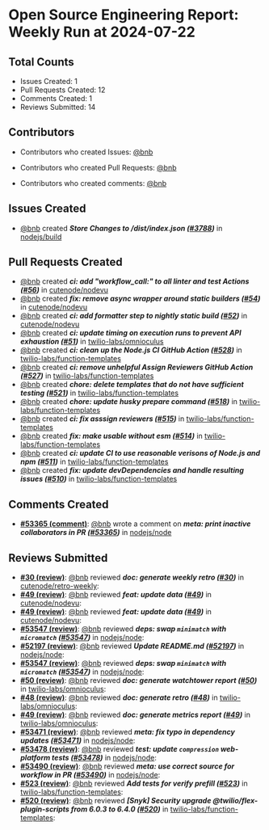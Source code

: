 # Open Source Engineering Report: Weekly Run at 2024-07-22

## Total Counts

* Issues Created: 1
* Pull Requests Created: 12
* Comments Created: 1
* Reviews Submitted: 14

## Contributors

* Contributors who created Issues: [@bnb](https://github.com/bnb)

* Contributors who created Pull Requests: [@bnb](https://github.com/bnb)

* Contributors who created comments: [@bnb](https://github.com/bnb)

## Issues Created

* [@bnb](https://github.com/bnb) created _**Store Changes to /dist/index.json ([#3788](https://github.com/nodejs/build/issues/3788))**_ in [nodejs/build](https://github.com/nodejs/build)

## Pull Requests Created

* [@bnb](https://github.com/bnb) created _**ci: add "workflow_call:" to all linter and test Actions ([#56](https://github.com/cutenode/nodevu/pull/56))**_ in [cutenode/nodevu](https://github.com/cutenode/nodevu)
* [@bnb](https://github.com/bnb) created _**fix: remove async wrapper around static builders ([#54](https://github.com/cutenode/nodevu/pull/54))**_ in [cutenode/nodevu](https://github.com/cutenode/nodevu)
* [@bnb](https://github.com/bnb) created _**ci: add formatter step to nightly static build ([#52](https://github.com/cutenode/nodevu/pull/52))**_ in [cutenode/nodevu](https://github.com/cutenode/nodevu)
* [@bnb](https://github.com/bnb) created _**ci: update timing on execution runs to prevent API exhaustion ([#51](https://github.com/twilio-labs/omnioculus/pull/51))**_ in [twilio-labs/omnioculus](https://github.com/twilio-labs/omnioculus)
* [@bnb](https://github.com/bnb) created _**ci: clean up the Node.js CI GitHub Action ([#528](https://github.com/twilio-labs/function-templates/pull/528))**_ in [twilio-labs/function-templates](https://github.com/twilio-labs/function-templates)
* [@bnb](https://github.com/bnb) created _**ci: remove unhelpful Assign Reviewers GitHub Action ([#527](https://github.com/twilio-labs/function-templates/pull/527))**_ in [twilio-labs/function-templates](https://github.com/twilio-labs/function-templates)
* [@bnb](https://github.com/bnb) created _**chore: delete templates that do not have sufficient testing ([#521](https://github.com/twilio-labs/function-templates/pull/521))**_ in [twilio-labs/function-templates](https://github.com/twilio-labs/function-templates)
* [@bnb](https://github.com/bnb) created _**chore: update husky prepare command ([#518](https://github.com/twilio-labs/function-templates/pull/518))**_ in [twilio-labs/function-templates](https://github.com/twilio-labs/function-templates)
* [@bnb](https://github.com/bnb) created _**ci: fix asssign reviewers ([#515](https://github.com/twilio-labs/function-templates/pull/515))**_ in [twilio-labs/function-templates](https://github.com/twilio-labs/function-templates)
* [@bnb](https://github.com/bnb) created _**fix: make usable without esm ([#514](https://github.com/twilio-labs/function-templates/pull/514))**_ in [twilio-labs/function-templates](https://github.com/twilio-labs/function-templates)
* [@bnb](https://github.com/bnb) created _**ci: update CI to use reasonable verisons of Node.js and npm ([#511](https://github.com/twilio-labs/function-templates/pull/511))**_ in [twilio-labs/function-templates](https://github.com/twilio-labs/function-templates)
* [@bnb](https://github.com/bnb) created _**fix: update devDependencies and handle resulting issues ([#510](https://github.com/twilio-labs/function-templates/pull/510))**_ in [twilio-labs/function-templates](https://github.com/twilio-labs/function-templates)

## Comments Created

* **[#53365 (comment)](https://github.com/nodejs/node/pull/53365#issuecomment-2155039029)**: [@bnb](https://github.com/bnb) wrote a comment on _**meta: print inactive collaborators in PR ([#53365](https://github.com/nodejs/node/pull/53365))**_ in [nodejs/node](https://github.com/nodejs/node)

## Reviews Submitted

* **[#30 (review)](https://github.com/cutenode/retro-weekly/pull/30#pullrequestreview-2142166980)**: [@bnb](https://github.com/bnb) reviewed _**doc: generate weekly retro ([#30](https://github.com/cutenode/retro-weekly/pull/30))**_ in [cutenode/retro-weekly](https://github.com/cutenode/retro-weekly): 
* **[#49 (review)](https://github.com/cutenode/nodevu/pull/49#pullrequestreview-2139994084)**: [@bnb](https://github.com/bnb) reviewed _**feat: update data ([#49](https://github.com/cutenode/nodevu/pull/49))**_ in [cutenode/nodevu](https://github.com/cutenode/nodevu): 
* **[#49 (review)](https://github.com/cutenode/nodevu/pull/49#pullrequestreview-2139993340)**: [@bnb](https://github.com/bnb) reviewed _**feat: update data ([#49](https://github.com/cutenode/nodevu/pull/49))**_ in [cutenode/nodevu](https://github.com/cutenode/nodevu): 
* **[#53547 (review)](https://github.com/nodejs/node/pull/53547#pullrequestreview-2139118523)**: [@bnb](https://github.com/bnb) reviewed _**deps: swap `minimatch` with `micromatch` ([#53547](https://github.com/nodejs/node/pull/53547))**_ in [nodejs/node](https://github.com/nodejs/node): 
* **[#52197 (review)](https://github.com/nodejs/node/pull/52197#pullrequestreview-2139139573)**: [@bnb](https://github.com/bnb) reviewed _**Update README.md ([#52197](https://github.com/nodejs/node/pull/52197))**_ in [nodejs/node](https://github.com/nodejs/node): 
* **[#53547 (review)](https://github.com/nodejs/node/pull/53547#pullrequestreview-2139118523)**: [@bnb](https://github.com/bnb) reviewed _**deps: swap `minimatch` with `micromatch` ([#53547](https://github.com/nodejs/node/pull/53547))**_ in [nodejs/node](https://github.com/nodejs/node): 
* **[#50 (review)](https://github.com/twilio-labs/omnioculus/pull/50#pullrequestreview-2133308889)**: [@bnb](https://github.com/bnb) reviewed _**doc: generate watchtower report ([#50](https://github.com/twilio-labs/omnioculus/pull/50))**_ in [twilio-labs/omnioculus](https://github.com/twilio-labs/omnioculus): 
* **[#48 (review)](https://github.com/twilio-labs/omnioculus/pull/48#pullrequestreview-2133307730)**: [@bnb](https://github.com/bnb) reviewed _**doc: generate retro ([#48](https://github.com/twilio-labs/omnioculus/pull/48))**_ in [twilio-labs/omnioculus](https://github.com/twilio-labs/omnioculus): 
* **[#49 (review)](https://github.com/twilio-labs/omnioculus/pull/49#pullrequestreview-2133307064)**: [@bnb](https://github.com/bnb) reviewed _**doc: generate metrics report ([#49](https://github.com/twilio-labs/omnioculus/pull/49))**_ in [twilio-labs/omnioculus](https://github.com/twilio-labs/omnioculus): 
* **[#53471 (review)](https://github.com/nodejs/node/pull/53471#pullrequestreview-2124069451)**: [@bnb](https://github.com/bnb) reviewed _**meta: fix typo in dependency updates ([#53471](https://github.com/nodejs/node/pull/53471))**_ in [nodejs/node](https://github.com/nodejs/node): 
* **[#53478 (review)](https://github.com/nodejs/node/pull/53478#pullrequestreview-2124068799)**: [@bnb](https://github.com/bnb) reviewed _**test: update `compression` web-platform tests ([#53478](https://github.com/nodejs/node/pull/53478))**_ in [nodejs/node](https://github.com/nodejs/node): 
* **[#53490 (review)](https://github.com/nodejs/node/pull/53490#pullrequestreview-2124067988)**: [@bnb](https://github.com/bnb) reviewed _**meta: use correct source for workflow in PR ([#53490](https://github.com/nodejs/node/pull/53490))**_ in [nodejs/node](https://github.com/nodejs/node): 
* **[#523 (review)](https://github.com/twilio-labs/function-templates/pull/523#pullrequestreview-2113484745)**: [@bnb](https://github.com/bnb) reviewed _**Add tests for verify prefill ([#523](https://github.com/twilio-labs/function-templates/pull/523))**_ in [twilio-labs/function-templates](https://github.com/twilio-labs/function-templates): 
* **[#520 (review)](https://github.com/twilio-labs/function-templates/pull/520#pullrequestreview-2108303415)**: [@bnb](https://github.com/bnb) reviewed _**[Snyk] Security upgrade @twilio/flex-plugin-scripts from 6.0.3 to 6.4.0 ([#520](https://github.com/twilio-labs/function-templates/pull/520))**_ in [twilio-labs/function-templates](https://github.com/twilio-labs/function-templates): 